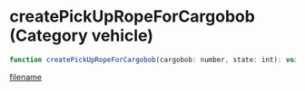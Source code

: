 # createPickUpRopeForCargobob (Category vehicle)

```js
function createPickUpRopeForCargobob(cargobob: number, state: int): void
```

[filename](createPickUpRopeForCargobob_m.md ':include')